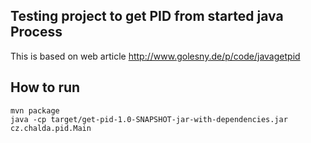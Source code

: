 Testing project to get PID from started java Process
-----------------------------------------------------
This is based on web article <a href="http://www.golesny.de/p/code/javagetpid">http://www.golesny.de/p/code/javagetpid</a>

How to run
----------
```
mvn package
java -cp target/get-pid-1.0-SNAPSHOT-jar-with-dependencies.jar cz.chalda.pid.Main
```
